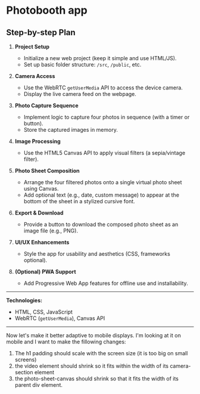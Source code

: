 # Photobooth app

## Step-by-step Plan

1. **Project Setup**
   - Initialize a new web project (keep it simple and use HTML/JS).
   - Set up basic folder structure: `/src`, `/public`, etc.

2. **Camera Access**
   - Use the WebRTC `getUserMedia` API to access the device camera.
   - Display the live camera feed on the webpage.

3. **Photo Capture Sequence**
   - Implement logic to capture four photos in sequence (with a timer or button).
   - Store the captured images in memory.

4. **Image Processing**
   - Use the HTML5 Canvas API to apply visual filters (a sepia/vintage filter).

5. **Photo Sheet Composition**
   - Arrange the four filtered photos onto a single virtual photo sheet using Canvas.
   - Add optional text (e.g., date, custom message) to appear at the bottom of the sheet in a stylized cursive font.

6. **Export & Download**
   - Provide a button to download the composed photo sheet as an image file (e.g., PNG).

7. **UI/UX Enhancements**
   - Style the app for usability and aesthetics (CSS, frameworks optional).

8. **(Optional) PWA Support**
   - Add Progressive Web App features for offline use and installability.

---

**Technologies:**
- HTML, CSS, JavaScript
- WebRTC (`getUserMedia`), Canvas API


---

Now let's make it better adaptive to mobile displays. I'm looking at it on mobile and I want to make the fillowing changes:
1) The h1 padding should scale with the screen size (it is too big on small screens)
2) the video element should shrink so it fits within the width of its camera-section element
3) the photo-sheet-canvas should shrink so that it fits the width of its parent div element.